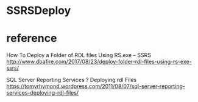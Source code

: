 # SSRSDeploy

# reference
How To Deploy a Folder of RDL files Using RS.exe – SSRS<br>
http://www.dbafire.com/2017/08/23/deploy-folder-rdl-files-using-rs-exe-ssrs/

SQL Server Reporting Services ? Deploying rdl Files<br>
https://tomyrhymond.wordpress.com/2011/08/07/sql-server-reporting-services-deploying-rdl-files/

